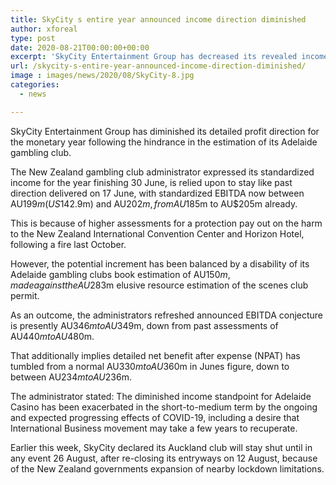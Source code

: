 ```yaml
---
title: SkyCity s entire year announced income direction diminished
author: xforeal 
type: post
date: 2020-08-21T00:00:00+00:00
excerpt: 'SkyCity Entertainment Group has decreased its revealed income direction for the financial year following the hindrance in the estimation of its Adelaide casino '
url: /skycity-s-entire-year-announced-income-direction-diminished/
image : images/news/2020/08/SkyCity-8.jpg
categories:
  - news

---
```

SkyCity Entertainment Group has diminished its detailed profit direction for the monetary year following the hindrance in the estimation of its Adelaide gambling club. 

The New Zealand gambling club administrator expressed its standardized income for the year finishing 30 June, is relied upon to stay like past direction delivered on 17 June, with standardized EBITDA now between AU$199m (US$142.9m) and AU$202m, from AU$185m to AU$205m already. 

This is because of higher assessments for a protection pay out on the harm to the New Zealand International Convention Center and Horizon Hotel, following a fire last October. 

However, the potential increment has been balanced by a disability of its Adelaide gambling clubs book estimation of AU$150m, made against the AU$283m elusive resource estimation of the scenes club permit. 

As an outcome, the administrators refreshed announced EBITDA conjecture is presently AU$346m to AU$349m, down from past assessments of AU$440m to AU$480m. 

That additionally implies detailed net benefit after expense (NPAT) has tumbled from a normal AU$330m to AU$360m in Junes figure, down to between AU$234m to AU$236m. 

The administrator stated: The diminished income standpoint for Adelaide Casino has been exacerbated in the short-to-medium term by the ongoing and expected progressing effects of COVID-19, including a desire that International Business movement may take a few years to recuperate. 

Earlier this week, SkyCity declared its Auckland club will stay shut until in any event 26 August, after re-closing its entryways on 12 August, because of the New Zealand governments expansion of nearby lockdown limitations.